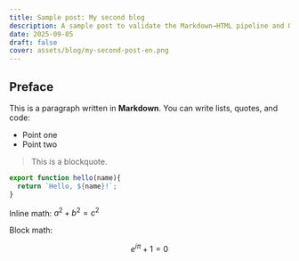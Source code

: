 ```yaml
---
title: Sample post: My second blog
description: A sample post to validate the Markdown→HTML pipeline and OG cover rendering.
date: 2025-09-05
draft: false
cover: assets/blog/my-second-post-en.png
---
```


## Preface

This is a paragraph written in **Markdown**. You can write lists, quotes, and code:

- Point one
- Point two

> This is a blockquote.

```js
export function hello(name){
  return `Hello, ${name}!`;
}
```

Inline math: $a^2 + b^2 = c^2$

Block math:

$$
e^{i\pi} + 1 = 0
$$
